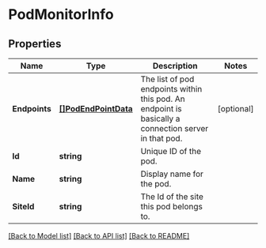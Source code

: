 # PodMonitorInfo

## Properties

Name | Type | Description | Notes
------------ | ------------- | ------------- | -------------
**Endpoints** | [**[]PodEndPointData**](PodEndPointData.md) | The list of pod endpoints within this pod. An endpoint is basically a connection server in that pod. | [optional] 
**Id** | **string** | Unique ID of the pod. | 
**Name** | **string** | Display name for the pod. | 
**SiteId** | **string** | The Id of the site this pod belongs to. | 

[[Back to Model list]](../README.md#documentation-for-models) [[Back to API list]](../README.md#documentation-for-api-endpoints) [[Back to README]](../README.md)


